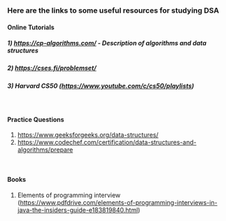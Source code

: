 ### Here are the links to some useful resources for studying DSA<br>

#### Online Tutorials <br>

##### 1) https://cp-algorithms.com/ - Description of algorithms and data structures<br>
##### 2) https://cses.fi/problemset/<br>
##### 3) Harvard CS50 (https://www.youtube.com/c/cs50/playlists)<br>
<br>


#### Practice Questions <br>

1) https://www.geeksforgeeks.org/data-structures/<br>
2) https://www.codechef.com/certification/data-structures-and-algorithms/prepare<br>
<br>


#### Books

1) Elements of programming interview (https://www.pdfdrive.com/elements-of-programming-interviews-in-java-the-insiders-guide-e183819840.html)





